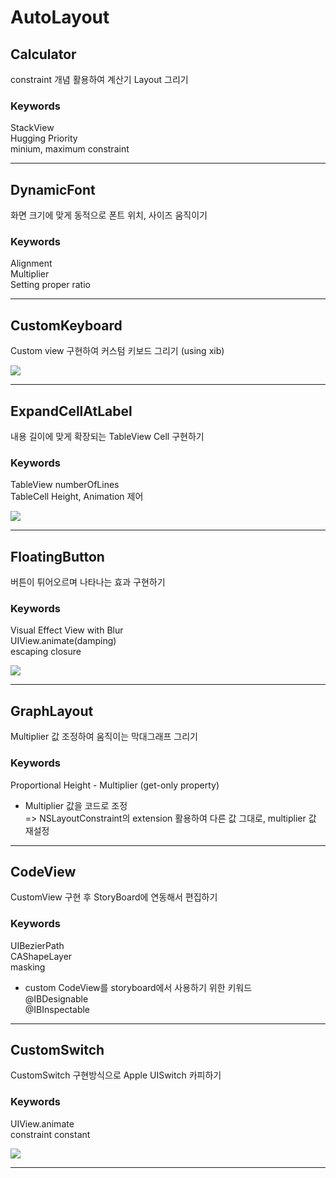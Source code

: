 # AutoLayout

## Calculator
constraint 개념 활용하여 계산기 Layout 그리기  

### Keywords
StackView  
Hugging Priority  
minium, maximum constraint  


- - -

## DynamicFont
화면 크기에 맞게 동적으로 폰트 위치, 사이즈 움직이기  

### Keywords
Alignment  
Multiplier  
Setting proper ratio  


- - -

## CustomKeyboard
Custom view 구현하여 커스텀 키보드 그리기 (using xib)  

![](https://github.com/KKANG00/AutoLayout/blob/main/CustomKeyboard/CustomKeyboard.png)


- - -

## ExpandCellAtLabel
내용 길이에 맞게 확장되는 TableView Cell 구현하기  

### Keywords
TableView numberOfLines  
TableCell Height, Animation 제어  

![](https://github.com/KKANG00/AutoLayout/blob/main/ExpandCellAtLabel/ExpandCellAtLabel.gif)


- - -

## FloatingButton
버튼이 튀어오르며 나타나는 효과 구현하기  

### Keywords
Visual Effect View with Blur  
UIView.animate(damping)   
escaping closure  

![](https://github.com/KKANG00/AutoLayout/blob/main/FloatingButton/FloatingButton.gif)


- - -

## GraphLayout
Multiplier 값 조정하여 움직이는 막대그래프 그리기  

### Keywords
Proportional Height - Multiplier (get-only property)  
* Multiplier 값을 코드로 조정  
=> NSLayoutConstraint의 extension 활용하여 다른 값 그대로, multiplier 값 재설정  


- - -

## CodeView
CustomView 구현 후 StoryBoard에 연동해서 편집하기  

### Keywords
UIBezierPath  
CAShapeLayer  
masking  
* custom CodeView를 storyboard에서 사용하기 위한 키워드  
@IBDesignable  
@IBInspectable  


- - -

## CustomSwitch
CustomSwitch 구현방식으로 Apple UISwitch 카피하기  

### Keywords
UIView.animate  
constraint constant  

![](https://github.com/KKANG00/AutoLayout/blob/main/CustomSwitch/CustomSwitch.gif)


- - -

